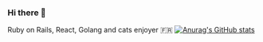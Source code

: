 ### Hi there 👋
Ruby on Rails, React, Golang and cats enjoyer
🇫🇷
[![Anurag's GitHub stats](https://github-readme-stats.vercel.app/api?username=beubeucode&theme=dracula)](https://github.com/beubeucode/github-readme-stats)
